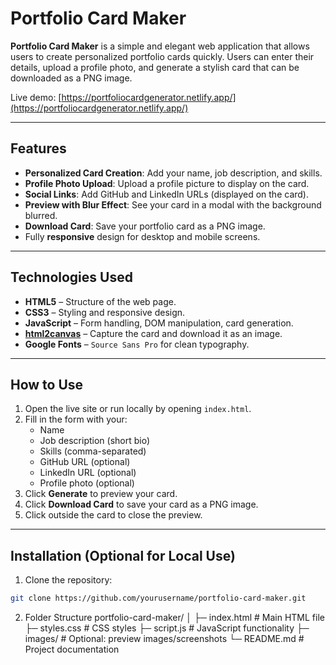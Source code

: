 # Portfolio Card Maker

**Portfolio Card Maker** is a simple and elegant web application that allows users to create personalized portfolio cards quickly. Users can enter their details, upload a profile photo, and generate a stylish card that can be downloaded as a PNG image.

Live demo: [https://portfoliocardgenerator.netlify.app/](https://portfoliocardgenerator.netlify.app/)

---

## Features

- **Personalized Card Creation**: Add your name, job description, and skills.
- **Profile Photo Upload**: Upload a profile picture to display on the card.
- **Social Links**: Add GitHub and LinkedIn URLs (displayed on the card).
- **Preview with Blur Effect**: See your card in a modal with the background blurred.
- **Download Card**: Save your portfolio card as a PNG image.
- Fully **responsive** design for desktop and mobile screens.

---

## Technologies Used

- **HTML5** – Structure of the web page.
- **CSS3** – Styling and responsive design.
- **JavaScript** – Form handling, DOM manipulation, card generation.
- **[html2canvas](https://html2canvas.hertzen.com/)** – Capture the card and download it as an image.
- **Google Fonts** – `Source Sans Pro` for clean typography.

---

## How to Use

1. Open the live site or run locally by opening `index.html`.
2. Fill in the form with your:
   - Name
   - Job description (short bio)
   - Skills (comma-separated)
   - GitHub URL (optional)
   - LinkedIn URL (optional)
   - Profile photo (optional)
3. Click **Generate** to preview your card.
4. Click **Download Card** to save your card as a PNG image.
5. Click outside the card to close the preview.

---

## Installation (Optional for Local Use)

1. Clone the repository:

```bash
git clone https://github.com/yourusername/portfolio-card-maker.git
```

2. Folder Structure
portfolio-card-maker/
│
├─ index.html        # Main HTML file
├─ styles.css        # CSS styles
├─ script.js         # JavaScript functionality
├─ images/           # Optional: preview images/screenshots
└─ README.md         # Project documentation

